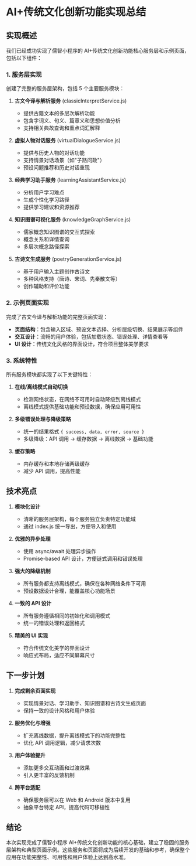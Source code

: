 # AI+传统文化创新功能实现总结

## 实现概述

我们已经成功实现了儒智小程序的 AI+传统文化创新功能核心服务层和示例页面，包括以下组件：

### 1. 服务层实现

创建了完整的服务层架构，包括 5 个主要服务模块：

1. **古文今译与解析服务** (classicInterpretService.js)

   - 提供古籍文本的多层次解析功能
   - 包含字词义、句义、篇章义和思想价值分析
   - 支持相关典故查询和重点词汇解释

2. **虚拟人物对话服务** (virtualDialogueService.js)

   - 提供与历史人物的对话功能
   - 支持情景对话场景（如"子路问政"）
   - 预设问题推荐和历史对话重现

3. **经典学习助手服务** (learningAssistantService.js)

   - 分析用户学习难点
   - 生成个性化学习路径
   - 提供学习建议和资源推荐

4. **知识图谱可视化服务** (knowledgeGraphService.js)

   - 儒家概念知识图谱的交互式探索
   - 概念关系和详情查询
   - 多层次概念路径探索

5. **古诗文生成服务** (poetryGenerationService.js)
   - 基于用户输入主题创作古诗文
   - 多种风格支持（唐诗、宋词、先秦散文等）
   - 创作辅助和评价功能

### 2. 示例页面实现

完成了古文今译与解析功能的完整页面实现：

- **页面结构**：包含输入区域、预设文本选择、分析层级切换、结果展示等组件
- **交互设计**：流畅的用户体验，包括加载状态、错误处理、详情查看等
- **UI 设计**：传统文化风格的界面设计，符合项目整体美学要求

### 3. 系统特性

所有服务模块都实现了以下关键特性：

1. **在线/离线模式自动切换**

   - 检测网络状态，在网络不可用时自动降级到离线模式
   - 离线模式提供基础功能和预设数据，确保应用可用性

2. **多级错误处理与降级策略**

   - 统一的结果格式 `{ success, data, error, source }`
   - 多级降级：API 调用 → 缓存数据 → 离线数据 → 基础功能

3. **缓存策略**
   - 内存缓存和本地存储两级缓存
   - 减少 API 调用，提高性能

## 技术亮点

1. **模块化设计**

   - 清晰的服务层架构，每个服务独立负责特定功能域
   - 通过 index.js 统一导出，方便导入和使用

2. **优雅的异步处理**

   - 使用 async/await 处理异步操作
   - Promise-based API 设计，方便链式调用和错误处理

3. **强大的降级机制**

   - 所有服务都支持离线模式，确保在各种网络条件下可用
   - 预设数据设计合理，能覆盖核心功能场景

4. **一致的 API 设计**

   - 所有服务遵循相同的初始化和调用模式
   - 统一的错误处理和返回格式

5. **精美的 UI 实现**
   - 符合传统文化美学的界面设计
   - 响应式布局，适应不同屏幕尺寸

## 下一步计划

1. **完成剩余页面实现**

   - 实现情景对话、学习助手、知识图谱和古诗文生成页面
   - 保持一致的设计风格和用户体验

2. **服务优化与增强**

   - 扩充离线数据，提升离线模式下的功能完整性
   - 优化 API 调用逻辑，减少请求次数

3. **用户体验提升**

   - 添加更多交互动画和过渡效果
   - 引入更丰富的反馈机制

4. **跨平台适配**
   - 确保服务层可以在 Web 和 Android 版本中复用
   - 抽象平台特定 API，提高代码可移植性

## 结论

本次实现完成了儒智小程序 AI+传统文化创新功能的核心基础，建立了稳固的服务层架构和典型页面示例。这些服务和页面将成为后续开发的基础和参考，确保整个应用在功能完整性、可用性和用户体验上达到高水准。
